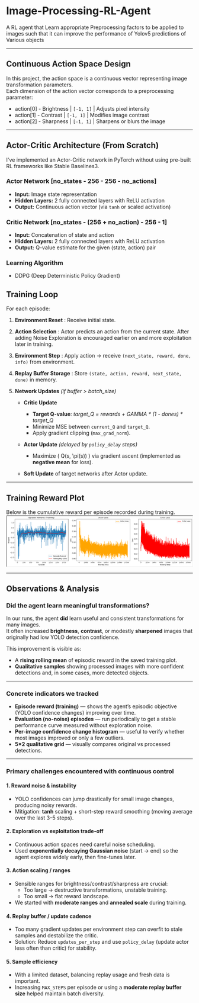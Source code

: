 
# Image-Processing-RL-Agent
A RL agent that Learn appropriate Preprocessing factors to be applied to images such that it can improve the performance of Yolov5 predictions of Various objects 

---

## Continuous Action Space Design
In this project, the action space is a continuous vector representing image transformation parameters.  
Each dimension of the action vector corresponds to a preprocessing parameter:
  - action[0] - Brightness | `[-1, 1]` | Adjusts pixel intensity
  - action[1] - Contrast | `[-1, 1]` | Modifies image contrast
  - action[2] - Sharpness | `[-1, 1]` | Sharpens or blurs the image
    
---
## Actor-Critic Architecture (From Scratch)
I've implemented an Actor-Critic network in PyTorch without using pre-built RL frameworks like Stable Baselines3.  

### Actor Network  [no_states - 256 - 256 - no_actions]
- **Input:** Image state representation  
- **Hidden Layers:** 2 fully connected layers with ReLU activation  
- **Output:** Continuous action vector (via `tanh` or scaled activation)  

### Critic Network  [no_states - (256 + no_action) - 256 - 1]
- **Input:** Concatenation of state and action  
- **Hidden Layers:** 2 fully connected layers with ReLU activation  
- **Output:** Q-value estimate for the given (state, action) pair  

### Learning Algorithm
-  DDPG (Deep Deterministic Policy Gradient)
  
## Training Loop
For each episode:
1. **Environment Reset** : Receive initial state.  
   
2. **Action Selection** : Actor predicts an action from the current state. After adding Noise Exploration is encouraged earlier on and more exploitation later in training.  

3. **Environment Step** : Apply action → receive `(next_state, reward, done, info)` from environment.  

4. **Replay Buffer Storage** : Store `(state, action, reward, next_state, done)` in memory.  

5. **Network Updates** *(if buffer > batch_size)*  
   - **Critic Update**  
     - **Target Q-value**:  *target_Q = rewards + GAMMA * (1 - dones) * target_Q*
     - Minimize MSE between `current_Q` and `target_Q`.  
     - Apply gradient clipping (`max_grad_norm`).
       
   - **Actor Update** *(delayed by `policy_delay` steps)*  
     - Maximize \( Q(s, \pi(s)) \) via gradient ascent (implemented as **negative mean** for loss).
       
   - **Soft Update** of target networks after Actor update.
     
---
## Training Reward Plot

Below is the cumulative reward per episode recorded during training.  
![Cumulative Reward per Episode](results/cumulative_reward.png)

---
## Observations & Analysis

### Did the agent learn meaningful transformations?
In our runs, the agent **did** learn useful and consistent transformations for many images.  
It often increased **brightness**, **contrast**, or modestly **sharpened** images that originally had low YOLO detection confidence.  

This improvement is visible as:
- A **rising rolling mean** of episodic reward in the saved training plot.
- **Qualitative samples** showing processed images with more confident detections and, in some cases, more detected objects.

---

### Concrete indicators we tracked
- **Episode reward (training)** — shows the agent’s episodic objective (YOLO confidence changes) improving over time.
- **Evaluation (no-noise) episodes** — run periodically to get a stable performance curve measured without exploration noise.
- **Per-image confidence change histogram** — useful to verify whether most images improved or only a few outliers.
- **5×2 qualitative grid** — visually compares original vs processed detections.

---

### Primary challenges encountered with continuous control

#### 1. Reward noise & instability
- YOLO confidences can jump drastically for small image changes, producing noisy rewards.  
- Mitigation: **tanh** scaling + short-step reward smoothing (moving average over the last 3–5 steps).

#### 2. Exploration vs exploitation trade-off
- Continuous action spaces need careful noise scheduling.  
- Used **exponentially decaying Gaussian noise** (start → end) so the agent explores widely early, then fine-tunes later.

#### 3. Action scaling / ranges
- Sensible ranges for brightness/contrast/sharpness are crucial:  
  - Too large → destructive transformations, unstable training.  
  - Too small → flat reward landscape.  
- We started with **moderate ranges** and **annealed scale** during training.

#### 4. Replay buffer / update cadence
- Too many gradient updates per environment step can overfit to stale samples and destabilize the critic.  
- Solution: Reduce `updates_per_step` and use `policy_delay` (update actor less often than critic) for stability.

#### 5. Sample efficiency
- With a limited dataset, balancing replay usage and fresh data is important.  
- Increasing `MAX_STEPS` per episode or using a **moderate replay buffer size** helped maintain batch diversity.

